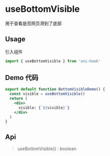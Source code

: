 # useBottomVisible

用于查看是否网页滑到了底部

## Usage

引入组件

```jsx
import { useBottomVisible } from 'uni-hook'
```

## Demo 代码

```jsx
export default function BottomVisibleDemo() {
  const visible = useBottomVisible()
  return (
    <div>
      visible: {`${visible}`}
    </div>
  )
}
```

## Api

> useBottomVisible() : boolean